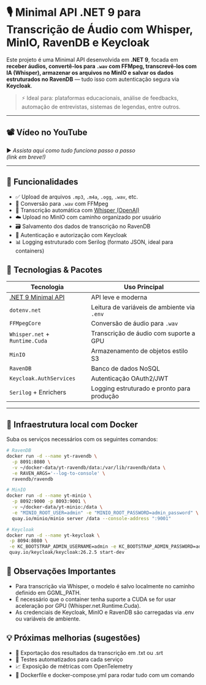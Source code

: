 # 🎙️ Minimal API .NET 9 para Transcrição de Áudio com Whisper, MinIO, RavenDB e Keycloak

Este projeto é uma Minimal API desenvolvida em **.NET 9**, focada em **receber áudios, convertê-los para `.wav` com FFMpeg, transcrevê-los com IA (Whisper), armazenar os arquivos no MinIO e salvar os dados estruturados no RavenDB** — tudo isso com autenticação segura via **Keycloak**.

> ⚡ Ideal para: plataformas educacionais, análise de feedbacks, automação de entrevistas, sistemas de legendas, entre outros.

---

## 📽️ Vídeo no YouTube

▶️ *Assista aqui como tudo funciona passo a passo*  
_(link em breve!)_

---

## 🚀 Funcionalidades

- ✅ Upload de arquivos `.mp3`, `.m4a`, `.ogg`, `.wav`, etc.
- 🔄 Conversão para `.wav` com FFMpeg
- 🧠 Transcrição automática com [Whisper (OpenAI)](https://huggingface.co/ggerganov/whisper.cpp/tree/main)
- ☁️ Upload no MinIO com caminho organizado por usuário
- 🗃️ Salvamento dos dados de transcrição no RavenDB
- 🔐 Autenticação e autorização com Keycloak
- 📊 Logging estruturado com Serilog (formato JSON, ideal para containers)

## 🧪 Tecnologias & Pacotes

| Tecnologia    | Uso Principal                         |
|---------------|----------------------------------------|
| [.NET 9 Minimal API](https://learn.microsoft.com/aspnet/core) | API leve e moderna |
| `dotenv.net`  | Leitura de variáveis de ambiente via `.env` |
| `FFMpegCore`  | Conversão de áudio para `.wav` |
| `Whisper.net` + `Runtime.Cuda` | Transcrição de áudio com suporte a GPU |
| `MinIO`       | Armazenamento de objetos estilo S3 |
| `RavenDB`     | Banco de dados NoSQL |
| `Keycloak.AuthServices` | Autenticação OAuth2/JWT |
| `Serilog` + Enrichers | Logging estruturado e pronto para produção |

---

## 🐳 Infraestrutura local com Docker

Suba os serviços necessários com os seguintes comandos:

```sh
# RavenDB
docker run -d --name yt-ravendb \
  -p 8091:8080 \
  -v ~/docker-data/yt-ravendb/data:/var/lib/ravendb/data \
  -e RAVEN_ARGS='--log-to-console' \
  ravendb/ravendb

# MinIO
docker run -d --name yt-minio \
  -p 8092:9000 -p 8093:9001 \
  -v ~/docker-data/yt-minio:/data \
  -e "MINIO_ROOT_USER=admin" -e "MINIO_ROOT_PASSWORD=admin_password" \
  quay.io/minio/minio server /data --console-address ":9001"

# Keycloak
docker run -d --name yt-keycloak \
 -p 8094:8080 \
 -e KC_BOOTSTRAP_ADMIN_USERNAME=admin -e KC_BOOTSTRAP_ADMIN_PASSWORD=admin \
 quay.io/keycloak/keycloak:26.2.5 start-dev
```

## 📌 Observações Importantes

- Para transcrição via Whisper, o modelo é salvo localmente no caminho definido em GGML_PATH.
- É necessário que o container tenha suporte a CUDA se for usar aceleração por GPU (Whisper.net.Runtime.Cuda).
- As credenciais de Keycloak, MinIO e RavenDB são carregadas via .env ou variáveis de ambiente.

## 💡 Próximas melhorias (sugestões)

- 📁 Exportação dos resultados da transcrição em .txt ou .srt
- 🧪 Testes automatizados para cada serviço
- 📈 Exposição de métricas com OpenTelemetry
- 🐳 Dockerfile e docker-compose.yml para rodar tudo com um comando
